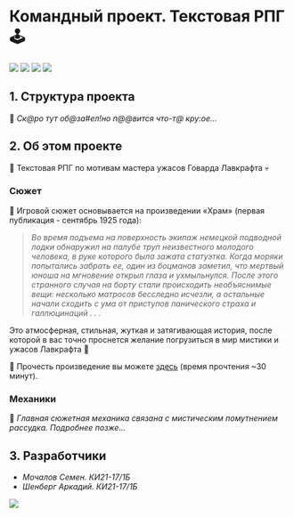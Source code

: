 # **Командный проект. Текстовая РПГ :joystick:**
![](https://img.shields.io/github/watchers/shasoka/prac_6?style=social)
![](https://img.shields.io/github/stars/shasoka/txtrpg?style=social)
![](https://img.shields.io/github/forks/shasoka/txtrpg?style=social)
![](https://sun9-33.userapi.com/impg/qdGjdhrG1rhLv02cTp6t5d-knroo7XH7-wMptA/LRzrBPH5oPc.jpg?size=874x366&quality=96&sign=b05482426147994f6c295c02cc5cfbf8&type=album)
## **1. Структура проекта**
:game_die: *Ск@ро тут об@за#ел!но п@@вится что-т@ кру:ое...*
## **2. Об этом проекте**

:game_die: Текстовая РПГ по мотивам мастера ужасов Говарда Лавкрафта :skull:

### **Сюжет**
:closed_book: Игровой сюжет основывается на произведении «Храм» (первая публикация - сентябрь 1925 года):
> *Во время подъема на поверхность экипаж немецкой подводной лодки обнаружил на палубе труп неизвестного молодого человека, в руке которого была зажата статуэтка. Когда моряки попытались забрать ее, один из боцманов заметил, что мертвый юноша на мгновение открыл глаза и ухмыльнулся. После этого странного случая на борту стали происходить необъяснимые вещи: несколько матросов бесследно исчезли, а остальные начали сходить с ума от приступов панического страха и галлюцинаций . . .*

Это атмосферная, стильная, жуткая и затягивающая история, после которой в вас точно проснется желание погрузиться в мир мистики и ужасов Лавкрафта :ocean:

:closed_book: Прочесть произведение вы можете [здесь](http://www.lib.ru/INOFANT/LAWKRAFT/hram.txt) (время прочтения ~30 минут).

### **Механики**
:game_die: *Главная сюжетная механика связана с мистическим помутнением рассудка. Подробнее позже...*
## **3. Разработчики**
+ *Мочалов Семен. КИ21-17/1Б*
+ *Шенберг Аркадий. КИ21-17/1Б*

![](https://sun9-84.userapi.com/impf/9QKoTUAoqcBJHhN5E4-jcbXiHh5Xt1TTmxXBrw/xtVRqk6Q6Ro.jpg?size=710x599&quality=96&sign=ead7e5aae3f8f2293fee2b62f638e5db&type=album)
